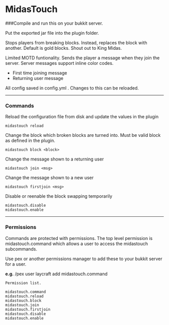 # MidasTouch

###Compile and run this on your bukkit server.

Put the exported jar file into the plugin folder.

Stops players from breaking blocks. Instead, replaces the block with another. Default is gold blocks. Shout out to King Midas.

Limited MOTD funtionality. Sends the player a message when they join the server. Server messages support inline color codes.

- First time joining message
- Returning user message

All config saved in config.yml . Changes to this can be reloaded.

--------------------

### Commands

Reload the configuration file from disk and update the values in the plugin

    midastouch reload

Change the block which broken blocks are turned into. Must be valid block as defined in the plugin. 

    midastouch block <block>  


Change the message shown to a returning user

    midastouch join <msg>  

Change the message shown to a new user

    midastouch firstjoin <msg>  
    
Disable or reenable the block swapping temporarily

    midastouch.disable
    midastouch.enable

------------------------

### Permissions


Commands are protected with permissions. The top level permission is midastouch.command which allows a user to  access the midastouch subcommands.

Use pex or another permissions manager to add these to your bukkit server for a user.

**e.g.** /pex user laycraft add midastouch.command


```
Permission list.

midastouch.command
midastouch.reload  
midastouch.block  
midastouch.join  
midastouch.firstjoin
midastouch.disable
midastouch.enable
```